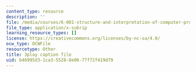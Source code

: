 ```yaml
---
content_type: resource
description: ''
file: /media/courses/6-001-structure-and-interpretation-of-computer-programs-spring-2005/b46995d31ca355288e0677f72f419d79_DrFkf-T-6Co.vtt
file_type: application/x-subrip
learning_resource_types: []
license: https://creativecommons.org/licenses/by-nc-sa/4.0/
ocw_type: OCWFile
resourcetype: Other
title: 3play caption file
uid: b46995d3-1ca3-5528-8e06-77f72f419d79
---
```

